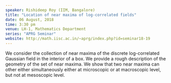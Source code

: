 ```yaml
---
speaker: Rishideep Roy (IIM, Bangalore)
title: "Location of near maxima of log-correlated fields"
date: 06 August, 2018
time: 3:30 pm
venue: LH-1, Mathematics Department
series: "APRG Seminar"
website: http://math.iisc.ac.in/~aprg/index.php?id=seminar18-19
---
```


We consider the collection of near maxima of the discrete log-correlated Gaussian field in the interior of a box. We provide a rough description of the geometry of the set of near maxima. We show that two near maxima can other either simultaneously either at microscopic or at macroscopic level, but not at mesoscopic level.


